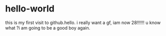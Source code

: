 # hello-world
this is my first visit to github.hello.
i really want a gf, iam now 28!!!!!!
u know what ?i am going to be a good boy again.
